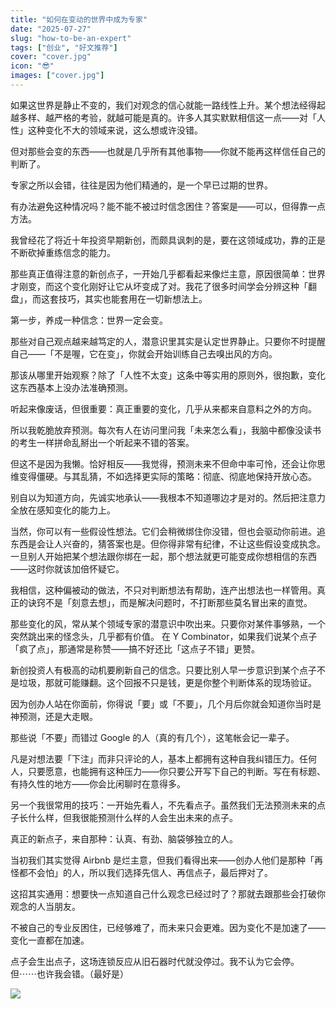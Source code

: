 ```yaml
---
title: "如何在变动的世界中成为专家"
date: "2025-07-27"
slug: "how-to-be-an-expert"
tags: ["创业", "好文推荐"]
cover: "cover.jpg"
icon: "😎"
images: ["cover.jpg"]
---
```

如果这世界是静止不变的，我们对观念的信心就能一路线性上升。某个想法经得起越多样、越严格的考验，就越可能是真的。许多人其实默默相信这一点——对「人性」这种变化不大的领域来说，这么想或许没错。



但对那些会变的东西——也就是几乎所有其他事物——你就不能再这样信任自己的判断了。



专家之所以会错，往往是因为他们精通的，是一个早已过期的世界。



有办法避免这种情况吗？能不能不被过时信念困住？答案是——可以，但得靠一点方法。



我曾经花了将近十年投资早期新创，而颇具讽刺的是，要在这领域成功，靠的正是不断砍掉重练信念的能力。



那些真正值得注意的新创点子，一开始几乎都看起来像烂主意，原因很简单：世界才刚变，而这个变化刚好让它从坏变成了对。我花了很多时间学会分辨这种「翻盘」，而这套技巧，其实也能套用在一切新想法上。



第一步，养成一种信念：世界一定会变。



那些对自己观点越来越笃定的人，潜意识里其实是认定世界静止。只要你不时提醒自己——「不是喔，它在变」，你就会开始训练自己去嗅出风的方向。



那该从哪里开始观察？除了「人性不太变」这条中等实用的原则外，很抱歉，变化这东西基本上没办法准确预测。



听起来像废话，但很重要：真正重要的变化，几乎从来都来自意料之外的方向。



所以我乾脆放弃预测。每次有人在访问里问我「未来怎么看」，我脑中都像没读书的考生一样拼命乱掰出一个听起来不错的答案。



但这不是因为我懒。恰好相反——我觉得，预测未来不但命中率可怜，还会让你思维变得僵硬。与其乱猜，不如选择更实际的策略：彻底、彻底地保持开放心态。



别自以为知道方向，先诚实地承认——我根本不知道哪边才是对的。然后把注意力全放在感知变化的能力上。



当然，你可以有一些假设性想法。它们会稍微绑住你没错，但也会驱动你前进。追东西是会让人兴奋的，猜答案也是。但你得非常有纪律，不让这些假设变成执念。
一旦别人开始把某个想法跟你绑在一起，那个想法就更可能变成你想相信的东西——这时你就该加倍怀疑它。



我相信，这种偏被动的做法，不只对判断想法有帮助，连产出想法也一样管用。真正的诀窍不是「刻意去想」，而是解决问题时，不打断那些莫名冒出来的直觉。



那些变化的风，常从某个领域专家的潜意识中吹出来。只要你对某件事够熟，一个突然跳出来的怪念头，几乎都有价值。
在 Y Combinator，如果我们说某个点子「疯了点」，那通常是称赞——搞不好还比「这点子不错」更赞。



新创投资人有极高的动机要刷新自己的信念。只要比别人早一步意识到某个点子不是垃圾，那就可能赚翻。这个回报不只是钱，更是你整个判断体系的现场验证。



因为创办人站在你面前，你得说「要」或「不要」，几个月后你就会知道你当时是神预测，还是大走眼。



那些说「不要」而错过 Google 的人（真的有几个），这笔帐会记一辈子。



凡是对想法要「下注」而非只评论的人，基本上都拥有这种自我纠错压力。任何人，只要愿意，也能拥有这种压力——你只要公开写下自己的判断。写在有标题、有持久性的地方——你会比闲聊时在意得多。



另一个我很常用的技巧：一开始先看人，不先看点子。虽然我们无法预测未来的点子长什么样，但我很能预测什么样的人会生出未来的点子。



真正的新点子，来自那种：认真、有劲、脑袋够独立的人。



当初我们其实觉得 Airbnb 是烂主意，但我们看得出来——创办人他们是那种「再怪都不会怕」的人，所以我们选择先信人、再信点子，最后押对了。



这招其实通用：想要快一点知道自己什么观念已经过时了？那就去跟那些会打破你观念的人当朋友。



不被自己的专业反困住，已经够难了，而未来只会更难。因为变化不是加速了——变化一直都在加速。



点子会生出点子，这场连锁反应从旧石器时代就没停过。我不认为它会停。
但⋯⋯也许我会错。（最好是）




![](https://prod-files-secure.s3.us-west-2.amazonaws.com/112d0858-5090-4d34-a606-b75eb8d65fd2/46476355-9cf3-4e99-9b7a-3531bc426380/1000202064.png?X-Amz-Algorithm=AWS4-HMAC-SHA256&X-Amz-Content-Sha256=UNSIGNED-PAYLOAD&X-Amz-Credential=ASIAZI2LB466RK37AMK6%2F20250812%2Fus-west-2%2Fs3%2Faws4_request&X-Amz-Date=20250812T211309Z&X-Amz-Expires=3600&X-Amz-Security-Token=IQoJb3JpZ2luX2VjENX%2F%2F%2F%2F%2F%2F%2F%2F%2F%2FwEaCXVzLXdlc3QtMiJHMEUCIFAxCehK73GCwEZAEGb4BTTYZRCpVhISZArGtidp7tCfAiEAtM0FKdCP4e%2Fhceh9Bd5EUdt5i1%2FS0sva2MRcnBd262Uq%2FwMIHhAAGgw2Mzc0MjMxODM4MDUiDKLIoPU3zChva%2BV4NCrcA3AtLU%2FKo%2FFmE5%2FaVQtAJwwuLgp23qXIQE9%2B7uvsooUISfxLsJRTyQ1aB5nIZEU1gfUiGWA7SgCer06SCc%2FGt56DOu%2F2japzILCoBnMKB5YjZtPD0RhNuS8chnPQMlJhM5%2BM78r7Wex0S1eGjzpBYlyWAjKF42Gqdq5iYKsx6GpwFVATGps4tyu0AIuAnhb1aT6FGhiJ6cn0sQWj%2FxYbbGTMDqEHoYUy0oYZeyEXH3MaLmJPhEijdaMxKr26YRL6kKxIodaOy11Uz9oxczOrN7JSlK6r5ai2Fjb2%2FAnQA%2BOo8c%2FdN%2BWYrwZHlG1ArFsDMkDffdjNPwFOmOfXw9xnfCDkN2%2BrihvlLc9s0I3lUEc4HU6QXQsHrNaMIkG7VioNVAdqBAFumwvSYoiFZFHr4MXCw3ww%2Bf5krqtkJXJ5ekbSGFys17aBPKEVRgdkmYqKw%2FIK3M0VQmOgFIhv5yXKzqTJRIO41KzXZy11RLauB8MlVSD6QVZiVWO2RtPF%2FkkUtJ%2FtGPlv4ZbE%2BA3YZXlr0EqclqLpkPHLOuBLT%2FzV%2Fi6cYOxA0d3SSLOUMrid5yZtUTICeOz4fViqmw9ULDSnCDHCf1kjnQpJlYD2cW2ZbScsFn%2Fsd8DkH6aBkgiMMPvJ7sQGOqUBqLNDLGGPf0UkcOfiFrqv9i7Oq76o0lX3Ua2jv68B4u2EPrKxqw5efRusK%2FX0Mbb8eYXFttotT4BwwHpJkL6Vsc4qfwP6t2xoJjx1DJ3Y%2FOFioHhcFAbS5tLMlN2hBGeu821LpdxhG0msItFn8Gm4DMD8TNFO%2BRpium6hy6%2BHXIBEjzKRlTu0Lhrpd2skjIrRu96Du5UjBWb7q0QSAgdDxvmcllLd&X-Amz-Signature=e503ba9bfb540e98986f0e6f184d6182d741e2d3e9eb5254bf9a6817b90452bf&X-Amz-SignedHeaders=host&x-amz-checksum-mode=ENABLED&x-id=GetObject)

